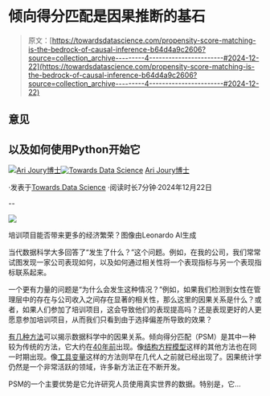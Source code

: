 # 倾向得分匹配是因果推断的基石

> 原文：[https://towardsdatascience.com/propensity-score-matching-is-the-bedrock-of-causal-inference-b64d4a9c2606?source=collection_archive---------4-----------------------#2024-12-22](https://towardsdatascience.com/propensity-score-matching-is-the-bedrock-of-causal-inference-b64d4a9c2606?source=collection_archive---------4-----------------------#2024-12-22)

## 意见

## 以及如何使用Python开始它

[](https://arijoury.medium.com/?source=post_page---byline--b64d4a9c2606--------------------------------)[![Ari Joury博士](../Images/5b9e49279fb3f26373b393f29a4daaf7.png)](https://arijoury.medium.com/?source=post_page---byline--b64d4a9c2606--------------------------------)[](https://towardsdatascience.com/?source=post_page---byline--b64d4a9c2606--------------------------------)[![Towards Data Science](../Images/a6ff2676ffcc0c7aad8aaf1d79379785.png)](https://towardsdatascience.com/?source=post_page---byline--b64d4a9c2606--------------------------------) [Ari Joury博士](https://arijoury.medium.com/?source=post_page---byline--b64d4a9c2606--------------------------------)

·发表于[Towards Data Science](https://towardsdatascience.com/?source=post_page---byline--b64d4a9c2606--------------------------------) ·阅读时长7分钟·2024年12月22日

--

![](../Images/b6985266bd6f75e45d3275f841346dcb.png)

培训项目能否带来更多的经济繁荣？图像由Leonardo AI生成

当代数据科学大多回答了“发生了什么？”这个问题。例如，在我的公司，我们常常试图发现一家公司表现如何，以及如何通过相关性将一个表现指标与另一个表现指标联系起来。

一个更有力量的问题是“为什么会发生这种情况？”例如，如果我们检测到女性在管理层中的存在与公司收入之间存在显著的相关性，那么这里的因果关系是什么？或者，如果人们参加了培训项目，这会导致他们的表现提高吗？还是表现更好的人更愿意参加培训项目，从而我们只看到由于选择偏差所导致的效果？

[有几种方法](https://wangari.substack.com/p/understanding-the-why-10-techniques)可以揭示数据科学中的因果关系。倾向得分匹配（PSM）是其中一种较为传统的方法，它大约在[40年前](https://academic.oup.com/aje/article/191/10/1671/6618833)出现。像[结构方程模型](https://ftp.cs.ucla.edu/pub/stat_ser/r370.pdf?utm_source=chatgpt.com)这样的其他方法也在同一时期出现。像[工具变量](https://scholar.harvard.edu/files/stock/files/tariff_appendixb.pdf)这样的方法则早在几代人之前就已经出现了。因果统计学仍然是一个非常活跃的领域，许多新方法正在不断开发。

PSM的一个主要优势是它允许研究人员使用真实世界的数据。特别是，它…
